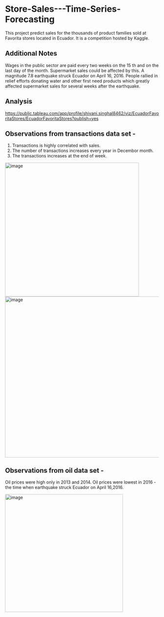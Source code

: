 # Store-Sales---Time-Series-Forecasting
This project predict sales for the thousands of product families sold at Favorita stores located in Ecuador. It is a competition hosted by Kaggle.
## Additional Notes
Wages in the public sector are paid every two weeks on the 15 th and on the last day of the month. Supermarket sales could be affected by this.
A magnitude 7.8 earthquake struck Ecuador on April 16, 2016. People rallied in relief efforts donating water and other first need products which greatly affected supermarket sales for several weeks after the earthquake.
## Analysis
https://public.tableau.com/app/profile/shivani.singhal8462/viz/EcuadorFavoritaStores/EcuadorFavoritaStores?publish=yes

## Observations from transactions data set -

1. Transactions is highly correlated with sales.
2. The number of transactions increases every year in Decembor month.
3. The transactions increases at the end of week.

<img width="438" alt="image" src="https://user-images.githubusercontent.com/76504592/161805626-b80f94c7-cdae-4601-a4ca-2eb13ddcc858.png">

<img width="527" alt="image" src="https://user-images.githubusercontent.com/76504592/161806402-f38f26c7-4053-4d98-b5e6-cfb586277f05.png">


## Observations from oil data set -
Oil prices were high only in 2013 and 2014.
Oil prices were lowest in 2016 - the time when earthquake struck Ecuador on April 16,2016.

<img width="386" alt="image" src="https://user-images.githubusercontent.com/76504592/161274061-37c0b211-bcb9-4ce4-abe3-a200ff0c3ce1.png">


